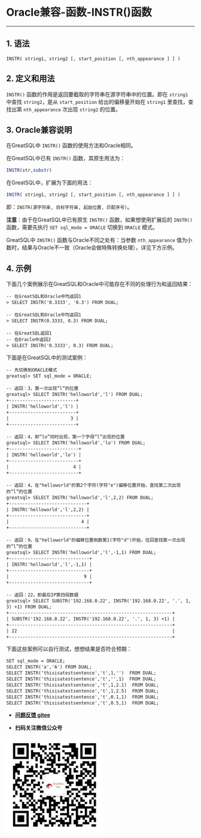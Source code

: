 # Oracle兼容-函数-INSTR()函数
---

## 1. 语法
```
INSTR( string1, string2 [, start_position [, nth_appearance ] ] )
```

## 2. 定义和用法
`INSTR()` 函数的作用是返回要截取的字符串在源字符串中的位置。即在 `string1` 中查找 `string2`，是从 `start_position` 给出的偏移量开始在 `string1` 里查找，查找出第 `nth_appearance` 次出现 `string2` 的位置。

## 3. Oracle兼容说明

在GreatSQL中 `INSTR()` 函数的使用方法和Oracle相同。

在GreatSQL中已有 `INSTR()` 函数，其原生用法为：
```sql
INSTR(str,substr)
```

在GreatSQL中，扩展为下面的用法：
```sql
INSTR( string1, string2 [, start_position [, nth_appearance ] ] )
```
即：`INSTR(源字符串, 目标字符串, 起始位置, 匹配序号)`。

**注意**：由于在GreatSQL中已有原生 `INSTR()` 函数，如果想使用扩展后的 `INSTR()` 函数，需要先执行 `SET sql_mode = ORACLE` 切换到 `ORACLE` 模式。

GreatSQL中 `INSTR()` 函数与Oracle不同之处有：当参数 `nth_appearance` 值为小数时，结果与Oracle不一致（Oracle会做特殊转换处理），详见下方示例。

## 4. 示例

下面几个案例展示在GreatSQL和Oracle中可能存在不同的处理行为和返回结果：
```
-- 在GreatSQL和Oracle中均返回1
> SELECT INSTR('0.3333', '0.3') FROM DUAL;

-- 在GreatSQL和Oracle中均返回1
> SELECT INSTR(0.3333, 0.3) FROM DUAL;

-- 在GreatSQL返回1
-- 在Oracle中返回2
> SELECT INSTR('0.3333', 0.3) FROM DUAL;
```

下面是在GreatSQL中的测试案例：
```
-- 先切换到ORACLE模式
greatsql> SET sql_mode = ORACLE;

-- 返回：3，第一次出现“l”的位置
greatsql> SELECT INSTR('helloworld','l') FROM DUAL;
+-------------------------+
| INSTR('helloworld','l') |
+-------------------------+
|                       3 |
+-------------------------+

-- 返回：4，即“lo”同时出现，第一个字母“l”出现的位置
greatsql> SELECT INSTR('helloworld','lo') FROM DUAL;
+--------------------------+
| INSTR('helloworld','lo') |
+--------------------------+
|                        4 |
+--------------------------+

-- 返回：4，在"helloworld"的第2个字符(字符"e")偏移位置开始，查找第二次出现的“l”的位置
greatsql> SELECT INSTR('helloworld','l',2,2) FROM DUAL;
+-----------------------------+
| INSTR('helloworld','l',2,2) |
+-----------------------------+
|                           4 |
+-----------------------------+

-- 返回：9，在"helloworld"的偏移位置倒数第1(字符"d")开始，往回查找第一次出现的“l”的位置
greatsql> SELECT INSTR('helloworld','l',-1,1) FROM DUAL;
+------------------------------+
| INSTR('helloworld','l',-1,1) |
+------------------------------+
|                            9 |
+------------------------------+

-- 返回：22，即最后IP第四段数据
greatsql> SELECT SUBSTR('192.168.0.22', INSTR('192.168.0.22', '.', 1, 3) +1) FROM DUAL;
+-------------------------------------------------------------+
| SUBSTR('192.168.0.22', INSTR('192.168.0.22', '.', 1, 3) +1) |
+-------------------------------------------------------------+
| 22                                                          |
+-------------------------------------------------------------+
```

下面这些案例可以自行测试，想想结果是否符合预期：
```
SET sql_mode = ORACLE;
SELECT INSTR('a','A') FROM DUAL;
SELECT INSTR('thisisatestsentence','t',1,'')  FROM DUAL;
SELECT INSTR('thisisatestsentence','t','',1)  FROM DUAL;
SELECT INSTR('thisisatestsentence','t',1,2.1)  FROM DUAL;
SELECT INSTR('thisisatestsentence','t',1,2.5)  FROM DUAL;
SELECT INSTR('thisisatestsentence','t',0.1,1)  FROM DUAL;
SELECT INSTR('thisisatestsentence','t',0.5,1)  FROM DUAL;
```


- **[问题反馈 gitee](https://gitee.com/GreatSQL/GreatSQL-Manual/issues)**

- **扫码关注微信公众号**

![greatsql-wx](../../greatsql-wx.jpg)
